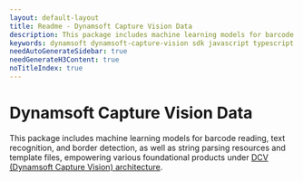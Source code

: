 ```yaml
---
layout: default-layout
title: Readme - Dynamsoft Capture Vision Data
description: This package includes machine learning models for barcode reading, text recognition, and border detection, as well as string parsing resources and template files, empowering various foundational products under DCV architecture.
keywords: dynamsoft dynamsoft-capture-vision sdk javascript typescript Convolutional-Neural-Networks CNN resource super-resolution
needAutoGenerateSidebar: true
needGenerateH3Content: true
noTitleIndex: true
---
```


# Dynamsoft Capture Vision Data

This package includes machine learning models for barcode reading, text recognition, and border detection, as well as string parsing resources and template files, empowering various foundational products under [DCV (Dynamsoft Capture Vision) architecture](https://www.dynamsoft.com/capture-vision/docs/web/programming/javascript/).